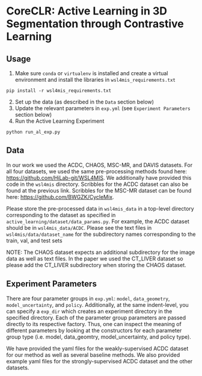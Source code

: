 # CoreCLR: Active Learning in 3D Segmentation through Contrastive Learning

## Usage

1. Make sure `conda` or `virtualenv` is installed and create a virtual environment and install 
the libraries in `wsl4mis_requirements.txt`
```
pip install -r wsl4mis_requirements.txt
```
2. Set up the data (as described in the `Data` section below)
3. Update the relevant parameters in `exp.yml` (see `Experiment Parameters` section below)
4. Run the Active Learning Experiment
```
python run_al_exp.py
```

## Data

In our work we used the ACDC, CHAOS, MSC-MR, and DAVIS datasets. For all four datasets, we used 
the same pre-processing methods found here: https://github.com/HiLab-git/WSL4MIS. We 
additionally have provided this code in the `wsl4mis` directory. Scribbles for the ACDC dataset 
can also be found at the previous link. Scribbles for the MSC-MR dataset can be found here: 
https://github.com/BWGZK/CycleMix.

Please store the pre-processed data in `wsl4mis_data` in a top-level directory corresponding to 
the dataset as specified in `active_learning/dataset/data_params.py`. For example, the ACDC 
dataset should be in `wsl4mis_data/ACDC`. Please see the text files in `wsl4mis/data/dataset_name` 
for the subdirectory names corresponding to the train, val, and test sets

NOTE: The CHAOS dataset expects an additional subdirectory for the image data as well as text 
files. In the paper we used the CT_LIVER dataset so please add the CT_LIVER subdirectory when
storing the CHAOS dataset.

## Experiment Parameters

There are four parameter groups in `exp.yml`: `model`, `data_geometry`, `model_uncertainty`, and 
`policy`. Additionally, at the same indent-level, you can specify a `exp_dir` which creates an 
experiment directory in the specified directory. Each of the parameter group parameters are 
passed directly to its respective factory. Thus, one can inspect the meaning of different 
parameters by looking at the constructors for each parameter group type (i.e. model, 
data_geomtry, model_uncertainty, and policy type). 

We have provided the yaml files for the weakly-supervised ACDC dataset for our method as well as
several baseline methods. We also provided example yaml files for the strongly-supervised ACDC 
dataset and the other datasets.